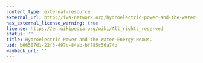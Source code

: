 ```yaml
---
content_type: external-resource
external_url: http://iwa-network.org/hydroelectric-power-and-the-water-energy-nexus/
has_external_license_warning: true
license: https://en.wikipedia.org/wiki/All_rights_reserved
status: ''
title: Hydroelectric Power and the Water-Energy Nexus.
uid: b66507d1-22f3-497c-84ab-bf785c56a74b
wayback_url: ''
---
```

